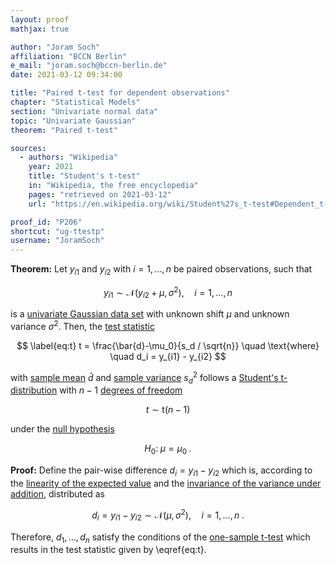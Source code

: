 ```yaml
---
layout: proof
mathjax: true

author: "Joram Soch"
affiliation: "BCCN Berlin"
e_mail: "joram.soch@bccn-berlin.de"
date: 2021-03-12 09:34:00

title: "Paired t-test for dependent observations"
chapter: "Statistical Models"
section: "Univariate normal data"
topic: "Univariate Gaussian"
theorem: "Paired t-test"

sources:
  - authors: "Wikipedia"
    year: 2021
    title: "Student's t-test"
    in: "Wikipedia, the free encyclopedia"
    pages: "retrieved on 2021-03-12"
    url: "https://en.wikipedia.org/wiki/Student%27s_t-test#Dependent_t-test_for_paired_samples"

proof_id: "P206"
shortcut: "ug-ttestp"
username: "JoramSoch"
---
```



**Theorem:** Let $y_{i1}$ and $y_{i2}$ with $i = 1, \ldots, n$ be paired observations, such that

$$ \label{eq:ug}
y_{i1} \sim \mathcal{N}(y_{i2} + \mu, \sigma^2), \quad i = 1, \ldots, n
$$

is a [univariate Gaussian data set](/D/ug) with unknown shift $\mu$ and unknown variance $\sigma^2$. Then, the [test statistic](/D/tstat)

$$ \label{eq:t}
t = \frac{\bar{d}-\mu_0}{s_d / \sqrt{n}} \quad \text{where} \quad d_i = y_{i1} - y_{i2}
$$

with [sample mean](/D/mean-samp) $\bar{d}$ and [sample variance](/D/var-samp) $s^2_d$ follows a [Student's t-distribution](/D/t) with $n-1$ [degrees of freedom](/D/dof)

$$ \label{eq:t-dist}
t \sim \mathrm{t}(n-1)
$$

under the [null hypothesis](/D/h0)

$$ \label{eq:ttestp-h0}
H_0: \; \mu = \mu_0 \; .
$$


**Proof:** Define the pair-wise difference $d_i = y_{i1} - y_{i2}$ which is, according to the [linearity of the expected value](/P/mean-lin) and the [invariance of the variance under addition](/P/var-inv), distributed as

$$ \label{eq:d-dist}
d_i = y_{i1} - y_{i2} \sim \mathcal{N}(\mu, \sigma^2), \quad i = 1, \ldots, n \; .
$$

Therefore, $d_1, \ldots, d_n$ satisfy the conditions of the [one-sample t-test](/P/ug-ttest1) which results in the test statistic given by \eqref{eq:t}.